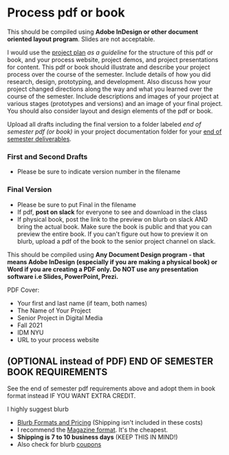 # Process pdf or book

This should be compiled using **Adobe InDesign or other document oriented layout program**. Slides are not acceptable.

I would use the [project plan](../project\_plan.md) _as a guideline_ for the structure of this pdf or book, and your process website, project demos, and project presentations for content. This pdf or book should illustrate and describe your project process over the course of the semester. Include details of how you did research, design, prototyping, and development. Also discuss how your project changed directions along the way and what you learned over the course of the semester. Include descriptions and images of your project at various stages (prototypes and versions) and an image of your final project. You should also consider layout and design elements of the pdf or book.

Upload all drafts including the final version to a folder labeled _end of semester pdf (or book)_ in your project documentation folder for your [end of semester deliverables](./).

### First and Second Drafts

* Please be sure to indicate version number in the filename

### Final Version

* Please be sure to put Final in the filename
* If pdf, **post on slack** for everyone to see and download in the class
* If physical book, post the link to the preview on blurb on slack AND bring the actual book. Make sure the book is public and that you can preview the entire book. If you can't figure out how to preview it on blurb, upload a pdf of the book to the senior project channel on slack.

This should be compiled using **Any Document Design program - that means Adobe InDesign (especially if you are making a physical book) or Word if you are creating a PDF only. Do NOT use any presentation software i.e Slides, PowerPoint, Prezi.**

PDF Cover:

* Your first and last name (if team, both names)
* The Name of Your Project
* Senior Project in Digital Media
* Fall 2021
* IDM NYU
* URL to your process website

## (OPTIONAL instead of PDF) END OF SEMESTER BOOK REQUIREMENTS

See the end of semester pdf requirements above and adopt them in book format instead IF YOU WANT EXTRA CREDIT.

I highly suggest blurb

* [Blurb Formats and Pricing](http://www.blurb.com/create/book/pricing#color-pocket) (Shipping isn't included in these costs)
* I recommend the [Magazine format](http://www.blurb.com/pricing#magazines). It's the cheapest.
* **Shipping is 7 to 10 business days** (KEEP THIS IN MIND!)
* Also check for blurb [coupons](https://www.blurb.com/coupon-codes)
